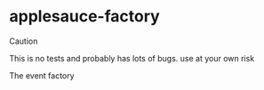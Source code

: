 # applesauce-factory

> [!CAUTION]
> This is no tests and probably has lots of bugs. use at your own risk

The event factory
